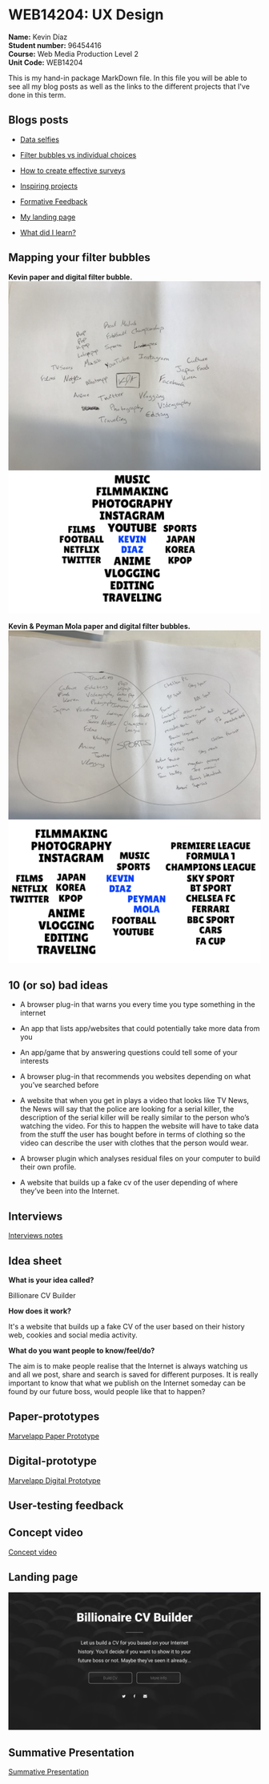 # WEB14204: UX Design
**Name:** Kevin Díaz  
**Student number:** 96454416  
**Course:** Web Media Production Level 2  
**Unit Code:** WEB14204  

This is my hand-in package MarkDown file. In this file you will be able to see all my blog posts as well as the links to the different projects that I've done in this term.

## Blogs posts
* [Data selfies](https://medium.com/@k.arboleda/data-selfies-bd0bf4d33ba5)

* [Filter bubbles vs individual choices](https://medium.com/@k.arboleda/filter-bubbles-vs-individual-choices-fbe6ea9388)

* [How to create effective surveys](https://medium.com/@k.arboleda/how-to-create-effective-surveys-d73974ef24)

* [Inspiring projects](https://medium.com/@k.arboleda/inspiring-projects-661c3b1dca19)

* [Formative Feedback](https://medium.com/@k.arboleda/formative-feedback-b8dbf82f3c0a)

* [My landing page](https://medium.com/@k.arboleda/my-landing-page-842673f4065)

* [What did I learn?](https://medium.com/@k.arboleda/what-did-i-learn-14d4578293bc)


## Mapping your filter bubbles

**Kevin paper and digital filter bubble.**
![Kevin Paper Filter Bubble](KevinFilterBubble.jpg)
![Kevin Digital Filter Bubble](KevinDigitalFilterBubble.jpg)

**Kevin & Peyman Mola paper and digital filter bubbles.**
![Kevin & Peyman Paper Filter Bubble](KevinPeymanFilterBubble.jpg)
![Kevin Paper Filter Bubble](KEVINPEYMANDIGITALFILTERBUBBLE.jpg)

## 10 (or so) bad ideas

* A browser plug-in that warns you every time you type something in the internet

* An app that lists app/websites that could potentially take more data from you

* An app/game that by answering questions could tell some of your interests

* A browser plug-in that recommends you websites depending on what you’ve searched before

* A website that when you get in plays a video that looks like TV News, the News will say that the police are looking for a serial killer, the description of the serial killer will be really similar to the person who’s watching the video. For this to happen the website will have to take data from the stuff the user has bought before in terms of clothing so the video can describe the user with clothes that the person would wear.

* A browser plugin which analyses residual files on your computer to build their own profile.

* A website that builds up a fake cv of the user depending of where they’ve been into the Internet.

## Interviews

[Interviews notes](https://docs.google.com/document/d/13cZ4-f7xku2AprcDzZ4Vqd7IbxhmdrUMtxMlN3peCgk/edit?usp=sharing)

## Idea sheet

**What is your idea called?**

Billionare CV Builder

**How does it work?**

It's a website that builds up a fake CV of the user based on their history web, cookies and social media activity.

**What do you want people to know/feel/do?**

The aim is to make people realise that the Internet is always watching us and all we post, share and search is saved for different purposes. It is really important to know that what we publish on the Internet someday can be found by our future boss, would people like that to happen?

## Paper-prototypes

[Marvelapp Paper Prototype](https://marvelapp.com/580dh15)

## Digital-prototype

[Marvelapp Digital Prototype](https://marvelapp.com/daj7934)

## User-testing feedback


## Concept video

[Concept video](https://youtu.be/PrcYiCJq52Q)

## Landing page

![Landing page](LandingPage.png)


## Summative Presentation

[Summative Presentation](https://docs.google.com/presentation/d/1lnKwbhs2LQPmieOyLpOKKBx87FE_L2r6n0yLMJOlDyo/edit?usp=sharing)
